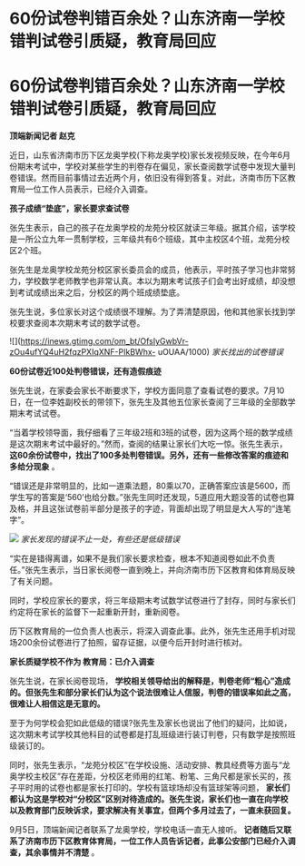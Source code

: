 # 60份试卷判错百余处？山东济南一学校错判试卷引质疑，教育局回应

# 60份试卷判错百余处？山东济南一学校错判试卷引质疑，教育局回应

**顶端新闻记者 赵克**

近日，山东省济南市历下区龙奥学校(下称龙奥学校)家长发视频反映，在今年6月份期末考试中，学校对某些学生的判卷存在偏见，家长查阅数学试卷中发现大量判卷错误。然而目前事情过去近两个月，依旧没有得到答复。对此，济南市历下区教育局一位工作人员表示，已经介入调查。

**孩子成绩“垫底”，家长要求查试卷**

张先生表示，自己的孩子在龙奥学校的龙苑分校区就读三年级。据其介绍，该学校是一所公立九年一贯制学校，三年级共有6个班级，其中主校区4个班，龙苑分校区2个班。

张先生是龙奥学校龙苑分校区家长委员会的成员，他表示，平时孩子学习也非常努力，学校数学老师教学也非常认真。本以为期末考试孩子们会考出好成绩，却没想到考试成绩出来之后，分校区的两个班成绩垫底。

张先生说，多位家长对这个成绩很不理解。为了弄清楚原因，他和其他家长找到学校要求查阅本次期末考试的数学试卷。

![](https://inews.gtimg.com/om_bt/OfsIyGwbVr-zOu4ufYQ4uH2fqzPXIqXNF-PIkBWhx-
uOUAA/1000) _家长找出的试卷错误_

**60份试卷近100处判卷错误，还有造假痕迹**

张先生说，在家委会家长不断要求下，学校方面同意了查看试卷的要求。7月10日，在一位李姓副校长的带领下，张先生及其他五位家长查阅了三年级的全部数学期末考试试卷。

“当着学校领导面，我仔细看了三年级2班和3班的试卷，因为这两个班的数学成绩是这次期末考试中最好的。”然而，查阅的结果让家长们大吃一惊。张先生表示，
**这60余份试卷中，找出了100多处判卷错误。另外，还有一些修改答案的痕迹和多给分现象** 。

“错误还是非常明显的，比如一道乘法题，80乘以70，正确答案应该是5600，而学生写的答案是‘560’也给分数。”张先生同时还发现，5道应用大题没答的试卷也算及格，并且这张试卷前半部分是孩子的字迹，背面却出现了明显是大人写的“连笔字”。

![](https://inews.gtimg.com/om_bt/OGQgSPMMTJm08Qsjr3eBPwq9PlE1St2avHu9s3uzTbxu8AA/1000)
_家长发现的错误不止一处，有些还是低级错误_

“实在是错得离谱，如果不是我们家长要求检查，根本不知道阅卷如此不负责任。”张先生表示，当日家长阅卷一直到晚上，并向济南市历下区教育和体育局反映了有关问题。

同时，学校应家长的要求，将三年级期末考试数学试卷进行了封存，同时与家长们约定将在家长的监督下一起重新开封，重新阅卷。

历下区教育局的一位负责人也表示，将深入调查此事。此外，张先生还用手机对现场200余份试卷进行了拍照，留存证据，以便今后开封时进行核对。

**家长质疑学校不作为 教育局：已介入调查**

张先生说，在家长阅卷现场，
**学校相关领导给出的解释是，判卷老师“粗心”造成的。但张先生和部分家长们认为这个说法很难让人信服，判卷的错误率如此之高，很难让人相信这是无意的。**

至于为何学校会犯如此低级的错误?张先生及家长也说出了他们的疑问，比如说，这次期末考试学校其他科目的试卷都是打乱班级进行装订判卷，只有数学是按照班级装订的。

同时，张先生表示，“龙苑分校区”在学校设施、活动安排、教具经费等方面与“龙奥学校主校区”存在差距，分校区老师用的红笔、粉笔、三角尺都是家长买的，孩子平时用的试卷也都是家长打印的。学校有篮球场却没有篮球架等问题，
**家长们都认为这是学校对“分校区”区别对待造成的。张先生说，家长们也一直在向学校以及教育部门反映诉求，要求解决有关事宜，但两个多月过去了，一直未获回复。**

9月5日，顶端新闻记者联系了龙奥学校，学校电话一直无人接听。
**记者随后又联系了济南市历下区教育体育局，一位工作人员告诉记者，此事公安部门已经介入调查，其余事情并不清楚** 。

